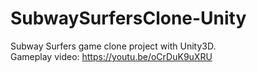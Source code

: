 # SubwaySurfersClone-Unity
Subway Surfers game clone project with Unity3D. <br> Gameplay video: https://youtu.be/oCrDuK9uXRU
